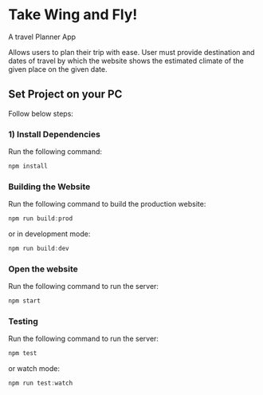 # Take Wing and Fly!

A travel Planner App

Allows users to plan their trip with ease. User must provide destination and dates of travel by which the website shows the estimated climate of the given place on the given date.

## Set Project on your PC

Follow below steps:

### 1) Install Dependencies

Run the following command:

```js
npm install
```

### Building the Website

Run the following command to build the production website:

```js
npm run build:prod
```

or in development mode:

```js
npm run build:dev
```

### Open the website

Run the following command to run the server:

```js
npm start
```

### Testing

Run the following command to run the server:

```js
npm test
```

or watch mode:

```js
npm run test:watch
```


